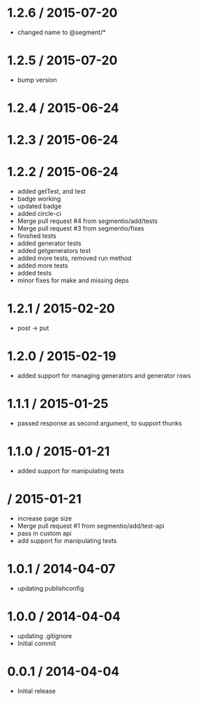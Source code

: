 
1.2.6 / 2015-07-20
==================

  * changed name to @segment/*

1.2.5 / 2015-07-20
==================

 * bump version

1.2.4 / 2015-06-24
==================



1.2.3 / 2015-06-24
==================



1.2.2 / 2015-06-24
==================

  * added getTest, and test
  * badge working
  * updated badge
  * added circle-ci
  * Merge pull request #4 from segmentio/add/tests
  * Merge pull request #3 from segmentio/fixes
  * finished tests
  * added generator tests
  * added getgenerators test
  * added more tests, removed run method
  * added more tests
  * added tests
  * minor fixes for make and missing deps

1.2.1 / 2015-02-20
==================

  * post -> put

1.2.0 / 2015-02-19
==================

  * added support for managing generators and generator rows

1.1.1 / 2015-01-25
==================

  * passed response as second argument, to support thunks

1.1.0 / 2015-01-21
==================

  * added support for manipulating tests

 / 2015-01-21
==================

 * increase page size
 * Merge pull request #1 from segmentio/add/test-api
 * pass in custom api
 * add support for manipulating tests

1.0.1 / 2014-04-07
==================

 * updating publishconfig

1.0.0 / 2014-04-04
==================

 * updating .gitignore
 * Initial commit

0.0.1 / 2014-04-04
==================

  * Initial release
